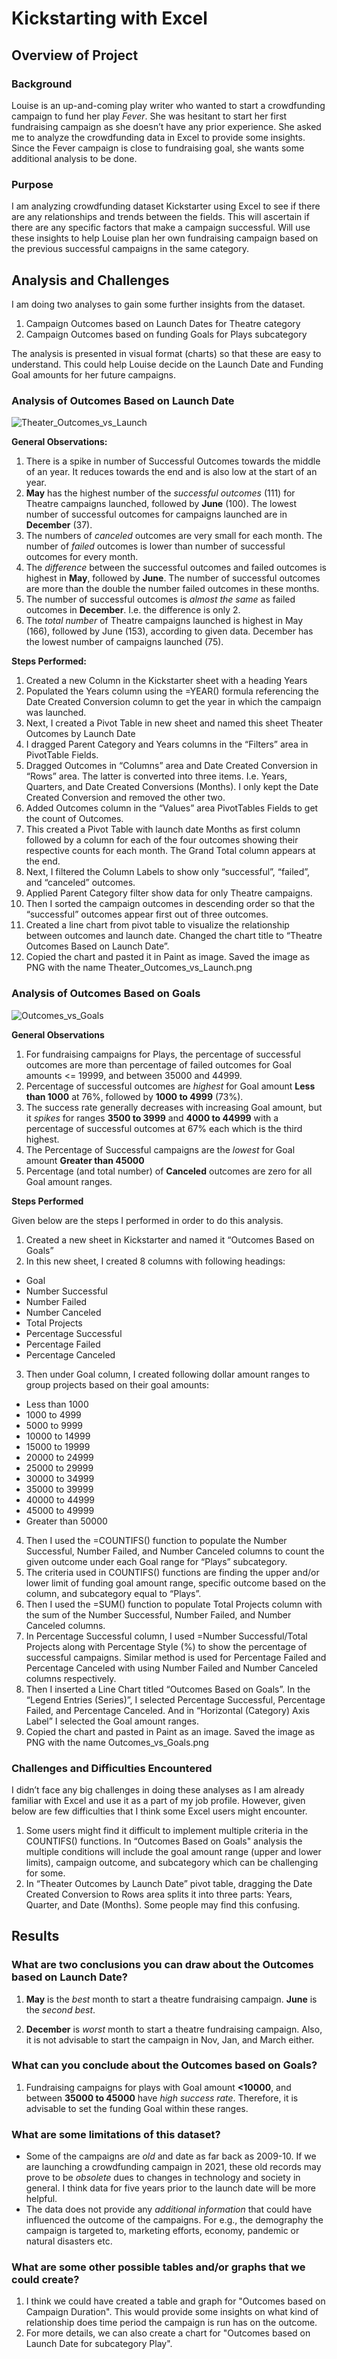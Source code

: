 # Kickstarting with Excel

## Overview of Project

### Background

Louise is an up-and-coming play writer who wanted to start a crowdfunding campaign to fund her play *Fever*. She was hesitant to start her first fundraising campaign as she doesn’t have any prior experience. She asked me to analyze the crowdfunding data in Excel to provide some insights. Since the Fever campaign is close to fundraising goal, she wants some additional analysis to be done. 

### Purpose

I am analyzing crowdfunding dataset Kickstarter using Excel to see if there are any relationships and trends between the fields. This will ascertain if there are any specific factors that make a campaign successful. Will use these insights to help Louise plan her own fundraising campaign based on the previous successful campaigns in the same category. 

## Analysis and Challenges

I am doing two analyses to gain some further insights from the dataset. 
1.	Campaign Outcomes based on Launch Dates for Theatre category
2.	Campaign Outcomes based on funding Goals for Plays subcategory 

The analysis is presented in visual format (charts) so that these are easy to understand.  This could help Louise decide on the Launch Date and Funding Goal amounts for her future campaigns.

### Analysis of Outcomes Based on Launch Date


![Theater_Outcomes_vs_Launch](./Resources/Theater_Outcomes_vs_Launch.png)


**General Observations:**

1.	There is a spike in number of Successful Outcomes towards the middle of an year. It reduces towards the end and is also low at the start of an year. 
2.	**May** has the highest number of the *successful outcomes* (111) for Theatre campaigns launched, followed by **June** (100). The lowest number of successful outcomes for campaigns launched are in **December** (37). 
3.	The numbers of *canceled* outcomes are very small for each month. The number of *failed* outcomes is lower than number of successful outcomes for every month.     
4.	The *difference* between the successful outcomes and failed outcomes is highest in **May**, followed by **June**. The number of successful outcomes are more than the double the number failed outcomes in these months.
5.	The number of successful outcomes is *almost the same* as failed outcomes in **December**. I.e. the difference is only 2.
6.	The *total number* of Theatre campaigns launched is highest in May (166), followed by June (153), according to given data. December has the lowest number of campaigns launched (75).

**Steps Performed:**

1)	Created a new Column in the Kickstarter sheet with a heading Years
2)	Populated the Years column using the =YEAR() formula referencing the Date Created Conversion column to get the year in which the campaign was launched.
3)	Next, I created a Pivot Table in new sheet and named this sheet Theater Outcomes by Launch Date   
4)	I dragged Parent Category and Years columns in the “Filters” area in PivotTable Fields.
5)	Dragged Outcomes in “Columns” area and Date Created Conversion in “Rows” area. The latter is converted into three items. I.e. Years, Quarters, and Date Created Conversions (Months). I only kept the Date Created Conversion and removed the other two.   
6)	Added Outcomes column in the “Values” area PivotTables Fields to get the count of Outcomes.
7)	This created a Pivot Table with launch date Months as first column followed by a column for each of the four outcomes showing their respective counts for each month. The Grand Total column appears at the end.
8)	Next, I filtered the Column Labels to show only “successful”, “failed”, and “canceled” outcomes. 
9)	Applied Parent Category filter show data for only Theatre campaigns.  
10)	Then I sorted the campaign outcomes in descending order so that the “successful” outcomes appear first out of three outcomes. 
11)	Created a line chart from pivot table to visualize the relationship between outcomes and launch date. Changed the chart title to “Theatre Outcomes Based on Launch Date”.
12)	Copied the chart and pasted it in Paint as image. Saved the image as PNG with the name Theater_Outcomes_vs_Launch.png

### Analysis of Outcomes Based on Goals
![Outcomes_vs_Goals](./Resources/Outcomes_vs_Goals.png)

**General Observations**
1.	For fundraising campaigns for Plays, the percentage of successful outcomes are more than percentage of failed outcomes for Goal amounts <= 19999, and between 35000 and 44999.
2.	Percentage of successful outcomes are *highest* for Goal amount **Less than 1000** at 76%, followed by **1000 to 4999** (73%). 
3.	The success rate generally decreases with increasing Goal amount, but it *spikes* for ranges **3500 to 3999** and **4000 to 44999** with a percentage of successful outcomes at 67% each which is the third highest. 
4.	The Percentage of Successful campaigns are the *lowest* for Goal amount **Greater than 45000**
5. Percentage (and total number) of **Canceled** outcomes are zero for all Goal amount ranges.

**Steps Performed**

Given below are the steps I performed in order to do this analysis.
1.	Created a new sheet in Kickstarter and named it “Outcomes Based on Goals”
2.	In this new sheet, I created 8 columns with following headings:
*	Goal
*	Number Successful
*	Number Failed
*	Number Canceled
*	Total Projects
*	Percentage Successful
*	Percentage Failed
*	Percentage Canceled
3.	Then under Goal column, I created following dollar amount ranges to group projects based on their goal amounts:
-	Less than 1000
-	1000 to 4999
-	5000 to 9999
-	10000 to 14999
-	15000 to 19999
-	20000 to 24999
-	25000 to 29999
-	30000 to 34999
-	35000 to 39999
-	40000 to 44999
-	45000 to 49999
-	Greater than 50000
4.	Then I used the =COUNTIFS() function to populate the Number Successful, Number Failed, and Number Canceled columns to count the given outcome under each Goal range for “Plays” subcategory. 
5.	The criteria used in COUNTIFS() functions are finding the upper and/or lower limit of funding goal amount range, specific outcome based on the column, and subcategory equal to “Plays”.
6.	Then I used the =SUM() function to populate Total Projects column with the sum of the Number Successful, Number Failed, and Number Canceled columns.
7.	In Percentage Successful column, I used =Number Successful/Total Projects along with Percentage Style (%) to show the percentage of successful campaigns. Similar method is used for Percentage Failed and Percentage Canceled with using Number Failed and Number Canceled columns respectively.
8.	Then I inserted a Line Chart titled “Outcomes Based on Goals”. In the “Legend Entries (Series)”, I selected Percentage Successful, Percentage Failed, and Percentage Canceled. And in “Horizontal (Category) Axis Label” I selected the Goal amount ranges.
9.	Copied the chart and pasted in Paint as an image. Saved the image as PNG with the name Outcomes_vs_Goals.png


### Challenges and Difficulties Encountered

I didn’t face any big challenges in doing these analyses as I am already familiar with Excel and use it as a part of my job profile. However, given below are few difficulties that I think some Excel users might encounter. 
1.	Some users might find it difficult to implement multiple criteria in the COUNTIFS() functions. In “Outcomes Based on Goals" analysis the multiple conditions will include the goal amount range (upper and lower limits), campaign outcome, and subcategory which can be challenging for some.
2.	In “Theater Outcomes by Launch Date” pivot table, dragging the Date Created Conversion to Rows area splits it into three parts: Years, Quarter, and Date (Months). Some people may find this confusing.

## Results

### What are two conclusions you can draw about the Outcomes based on Launch Date?

1. **May** is the *best* month to start a theatre fundraising campaign. **June** is the *second best*.

2. **December** is *worst* month to start a theatre fundraising campaign. Also, it is not advisable to start the campaign in Nov, Jan, and March either.


### What can you conclude about the Outcomes based on Goals?

1. Fundraising campaigns for plays with Goal amount **<10000**, and between **35000 to 45000** have *high success rate*. Therefore, it is advisable to set the funding Goal within these ranges.


### What are some limitations of this dataset?

*	Some of the campaigns are *old* and date as far back as 2009-10. If we are launching a crowdfunding campaign in 2021, these old records may prove to be *obsolete* dues to changes in technology and society in general. I think data for five years prior to the launch date will be more helpful. 
*	The data does not provide any *additional information* that could have influenced the outcome of the campaigns. For e.g., the demography the campaign is targeted to, marketing efforts, economy, pandemic or natural disasters etc.  

### What are some other possible tables and/or graphs that we could create?

1. I think we could have created a table and graph for "Outcomes based on Campaign Duration". This would provide some insights on what kind of relationship does time period the campaign is run has on the outcome.
2. For more details, we can also create a chart for "Outcomes based on Launch Date for subcategory Play".  
